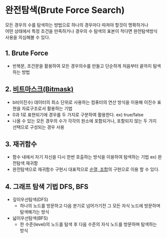 # 완전탐색(Brute Force Search)

모든 경우의 수를 탐색하는 방법으로 하나의 경우마다 따져야 할것이 명확하거나 <br>
어떤 상태에서 특정 조건을 만족하거나 경우의 수 탐색의 표본이 적다면 완전탐색방식 사용을 의심해볼 수 있다.

## 1. Brute Force

+ 반복문, 조건문을 활용하여 모든 경우의수를 만들고 단순하게 처음부터 끝까지 탐색하는 방법 


## 2. [비트마스크(Bitmask)](/dataStructure%26algorithm/algorithm/bruteForceSearch/bitmask.md)

+ bit(이진수) 데이터의 최소 단위로 사용하는 컴퓨터의 연산 방식을 이용해 이진수 표현을 자료구조로서 활용하는 기법
+ 0과 1로 표현되기에 경우를 두 가지로 구분하여 활용한다. ex) true/false
+ 나올 수 있는 모든 경우의 수가 각각의 원소에 포함되거나, 포함되지 않는 두 가지 선택으로 구성되는 경우 사용

## 3. 재귀함수

+ 함수 내에서 자기 자신을 다시 한번 호출하는 방식을 이용하여 탐색하는 기법 ex) 완전탐색 재귀함
+ 완전탐색으로 재귀함수 구현시 대표적으로 [순열, 조합]()의 구현으로 이용 할 수 있다.

## 4. 그래프 탐색 기법 DFS, BFS

+ 깊이우선탐색(DFS)
    + 하나의 노드를 방문하고 다음 분기로 넘어가기전 그 모든 자식 노드에 방문하며 탐색해가는 방식
+ 넓이우선탐색(BFS)
    + 한 수준(level)의 노드를 탐색 후 다음 수준의 자식 노드를 방문하며 탐색하는 방식
